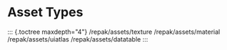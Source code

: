 # Asset Types

::: {.toctree maxdepth="4"}
/repak/assets/texture /repak/assets/material /repak/assets/uiatlas
/repak/assets/datatable
:::
